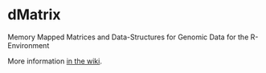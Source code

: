dMatrix
=======

Memory Mapped Matrices and Data-Structures for Genomic Data for the R-Environment

More information [in the wiki](https://github.com/gdlc/dMatrix/wiki).
